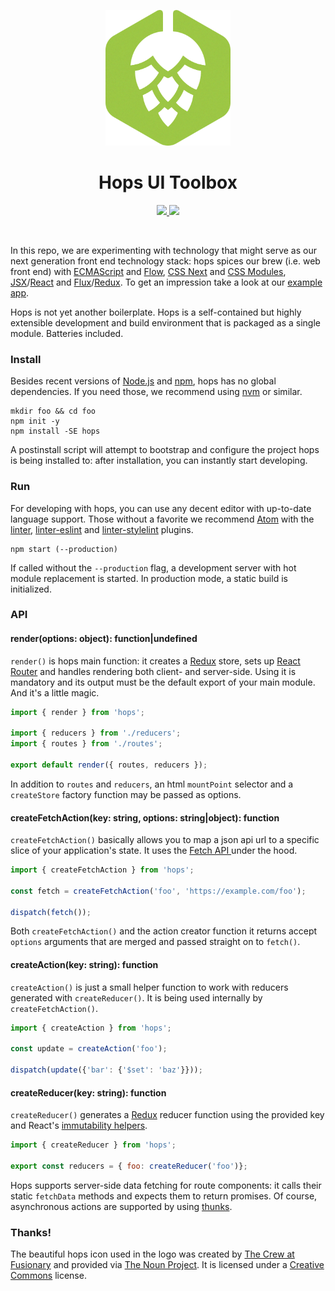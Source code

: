 
<p align="center">
  <img
    width="200"
    height="217"
    src="https://github.com/xing/hops/blob/master/logo.png?raw=true"
  />
</p>

<h1 align="center">Hops UI Toolbox</h1>

<p align="center">
  <a href="https://travis-ci.org/xing/hops">
    <img src="https://travis-ci.org/xing/hops.svg?branch=master">
  </a>
  <a href="https://david-dm.org/xing/hops">
    <img src="https://david-dm.org/xing/hops.svg">
  </a>
</p>
<p>&nbsp;</p>

In this repo, we are experimenting with technology that might serve as our next generation front end technology stack: hops spices our brew (i.e. web front end) with [ECMAScript](https://babeljs.io) and [Flow](http://flowtype.org), [CSS Next](http://cssnext.io) and [CSS Modules](https://github.com/css-modules/css-modules), [JSX](https://facebook.github.io/jsx/)/[React](https://facebook.github.io/react/) and [Flux](https://facebook.github.io/flux/)/[Redux](http://redux.js.org). To get an impression take a look at our [example app](https://github.com/xing/hops/tree/master/app).

Hops is not yet another boilerplate. Hops is a self-contained but highly extensible development and build environment that is packaged as a single module. Batteries included.

### Install

Besides recent versions of [Node.js](https://nodejs.org/en/) and [npm](https://www.npmjs.com), hops has no global dependencies. If you need those, we recommend using [nvm](https://github.com/creationix/nvm) or similar.

```
mkdir foo && cd foo
npm init -y
npm install -SE hops
```

A postinstall script will attempt to bootstrap and configure the project hops is being installed to: after installation, you can instantly start developing.

### Run

For developing with hops, you can use any decent editor with up-to-date language support. Those without a favorite we recommend [Atom](https://atom.io) with the [linter](https://atom.io/packages/linter), [linter-eslint](https://atom.io/packages/linter-eslint) and [linter-stylelint](https://atom.io/packages/linter-stylelint) plugins.

```
npm start (--production)
```

If called without the `--production` flag, a development server with hot module replacement is started. In production mode, a static build is initialized.

### API

#### render(options: object): function|undefined

`render()` is hops main function: it creates a [Redux](https://github.com/reactjs/redux) store, sets up [React Router](https://github.com/reactjs/react-router) and handles rendering both client- and server-side. Using it is mandatory and its output must be the default export of your main module. And it's a little magic.

```javascript
import { render } from 'hops';

import { reducers } from './reducers';
import { routes } from './routes';

export default render({ routes, reducers });
```

In addition to `routes` and `reducers`, an html `mountPoint` selector and a `createStore` factory function may be passed as options.


#### createFetchAction(key: string, options: string|object): function

`createFetchAction()` basically allows you to map a json api url to a specific slice of your application's state. It uses the [Fetch API ](https://developer.mozilla.org/en-US/docs/Web/API/Fetch_API) under the hood.

```javascript
import { createFetchAction } from 'hops';

const fetch = createFetchAction('foo', 'https://example.com/foo');

dispatch(fetch());
```

Both `createFetchAction()` and the action creator function it returns accept `options` arguments that are merged and passed straight on to `fetch()`.


#### createAction(key: string): function

`createAction()` is just a small helper function to work with reducers generated with `createReducer()`. It is being used internally by `createFetchAction()`.

```javascript
import { createAction } from 'hops';

const update = createAction('foo');

dispatch(update({'bar': {'$set': 'baz'}}));
```


#### createReducer(key: string): function

`createReducer()` generates a [Redux](https://github.com/reactjs/redux) reducer function using the provided key and React's [immutability helpers](https://facebook.github.io/react/docs/update.html).

```javascript
import { createReducer } from 'hops';

export const reducers = { foo: createReducer('foo')};
```

Hops supports server-side data fetching for route components: it calls their static `fetchData` methods and expects them to return promises. Of course, asynchronous actions are supported by using [thunks](https://github.com/gaearon/redux-thunk).


### Thanks!

The beautiful hops icon used in the logo was created by [The Crew at Fusionary](https://thenounproject.com/fusionary/) and provided via [The Noun Project](https://thenounproject.com/term/hops/9254/). It is licensed under a [Creative Commons](http://creativecommons.org/licenses/by/3.0/us/) license.
